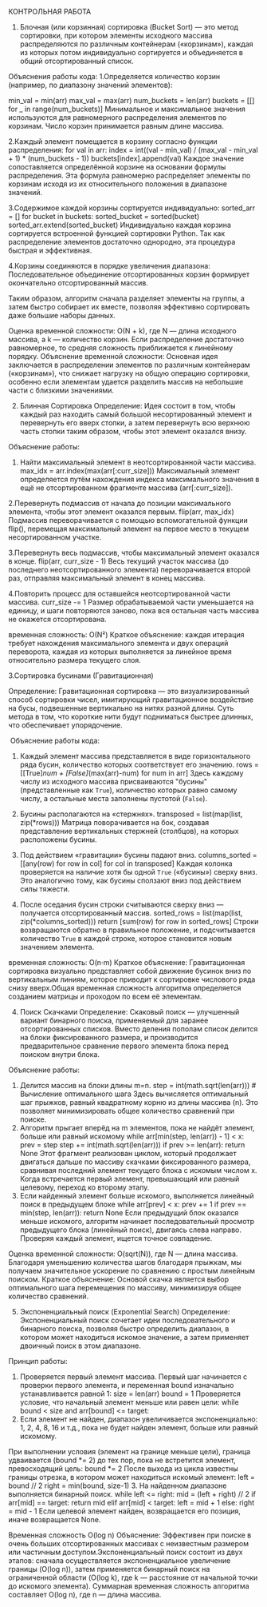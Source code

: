 
КОНТРОЛЬНАЯ РАБОТА

1. Блочная (или корзинная) сортировка (Bucket Sort) — это метод сортировки, при котором элементы исходного массива распределяются по различным контейнерам («корзинам»), каждая из которых потом индивидуально сортируется и объединяется в общий отсортированный список.



Объяснения работы кода:
1.Определяется количество корзин (например, по диапазону значений элементов):

min_val = min(arr)
max_val = max(arr)
num_buckets = len(arr)
buckets = [[] for _ in range(num_buckets)]
Минимальное и максимальное значения используются для равномерного распределения элементов по корзинам. Число корзин принимается равным длине массива.

2.Каждый элемент помещается в корзину согласно функции распределения:
for val in arr:
    index = int((val - min_val) / (max_val - min_val + 1) * (num_buckets - 1))
    buckets[index].append(val)
Каждое значение сопоставляется определённой корзине на основании формулы распределения. Эта формула равномерно распределяет элементы по корзинам исходя из их относительного положения в диапазоне значений.

3.Содержимое каждой корзины сортируется индивидуально:
sorted_arr = []
for bucket in buckets:
    sorted_bucket = sorted(bucket)
    sorted_arr.extend(sorted_bucket)
Индивидуально каждая корзина сортируется встроенной функцией сортировки Python. Так как распределение элементов достаточно однородно, эта процедура быстрая и эффективная.

4.Корзины соединяются в порядке увеличения диапазона:
Последовательное объединение отсортированных корзин формирует окончательно отсортированный массив.

Таким образом, алгоритм сначала разделяет элементы на группы, а затем быстро собирает их вместе, позволяя эффективно сортировать даже большие наборы данных.

Оценка временной сложности: O(N + k), где N — длина исходного массива, а k — количество корзин. Если распределение достаточно равномерное, то средняя сложность приближается к линейному порядку.
Объяснение временной сложности: Основная идея заключается в распределении элементов по различным контейнерам («корзинам»), что снижает нагрузку на общую операцию сортировки, особенно если элементам удается разделить массив на небольшие части с близкими значениями.

2. Блинная Сортировка
Определение: Идея состоит в том, чтобы каждый раз находить самый большой несортированный элемент и перевернуть его вверх стопки, а затем перевернуть всю верхнюю часть стопки таким образом, чтобы этот элемент оказался внизу.


Объяснение работы: 
1. Найти максимальный элемент в неотсортированной части массива.
max_idx = arr.index(max(arr[:curr_size]))
Максимальный элемент определяется путём нахождения индекса максимального значения в ещё не отсортированном фрагменте массива (arr[:curr_size]).

2.Перевернуть подмассив от начала до позиции максимального элемента, чтобы этот элемент оказался первым.
flip(arr, max_idx)
Подмассив переворачивается с помощью вспомогательной функции flip(), перемещая максимальный элемент на первое место в текущем несортированном участке.

3.Перевернуть весь подмассив, чтобы максимальный элемент оказался в конце.
flip(arr, curr_size - 1)
Весь текущий участок массива (до последнего неотсортированного элемента) переворачивается второй раз, отправляя максимальный элемент в конец массива.

4.Повторить процесс для оставшейся неотсортированной части массива.
curr_size -= 1
Размер обрабатываемой части уменьшается на единицу, и шаги повторяются заново, пока вся остальная часть массива не окажется отсортирована.

временная сложность: О(N²) 
Краткое объяснение: каждая итерация требует нахождения максимального элемента и двух операций переворота, каждая из которых выполняется за линейное время относительно размера текущего слоя.

3.Сортировка бусинами (Гравитационная)

Определение: Гравитационная сортировка — это визуализированный способ сортировки чисел, имитирующий гравитационное воздействие на бусы, подвешенные вертикально на нитях разной длины. Суть метода в том, что короткие нити будут подниматься быстрее длинных, что обеспечивает упорядочение.

​
Объяснение работы кода:
1. Каждый элемент массива представляется в виде горизонтального ряда бусин, количество которых соответствует его значению.
rows = [[True]*num + [False]*(max(arr)-num) for num in arr]
Здесь каждому числу из исходного массива присваиваются "бусины" (представленные как `True`), количество которых равно самому числу, а остальные места заполнены пустотой (`False`).

2. Бусины располагаются на «стержнях».
transposed = list(map(list, zip(*rows)))
Матрица поворачивается на бок, создавая представление вертикальных стержней (столбцов), на которых расположены бусины.

3. Под действием «гравитации» бусины падают вниз.
columns_sorted = [[any(row) for row in col] for col in transposed]
Каждая колонка проверяется на наличие хотя бы одной `True` («бусины») сверху вниз. Это аналогично тому, как бусины сползают вниз под действием силы тяжести.

4. После оседания бусин строки считываются сверху вниз — получается отсортированный массив.
sorted_rows = list(map(list, zip(*columns_sorted)))
return [sum(row) for row in sorted_rows]
Строки возвращаются обратно в правильное положение, и подсчитывается количество `True` в каждой строке, которое становится новым значением элемента.

временная сложность: O(n⋅m)
Краткое объяснение: Гравитационная сортировка визуально представляет собой движение бусинок вниз по вертикальным линиям, которое приводит к сортировке числового ряда снизу вверх.Общая временная сложность алгоритма определяется созданием матрицы и проходом по всем её элементам.

4. Поиск Скачками
Определение: Скаковый поиск — улучшенный вариант бинарного поиска, применяемый для заранее отсортированных списков. Вместо деления пополам список делится на блоки фиксированного размера, и производится предварительное сравнение первого элемента блока перед поиском внутри блока.


Объяснение работы: 
1. Делится массив на блоки длины m=n.
step = int(math.sqrt(len(arr)))  # Вычисление оптимального шага
Здесь вычисляется оптимальный шаг прыжков, равный квадратному корню из длины массива (n). Это позволяет минимизировать общее количество сравнений при поиске.
2. Алгоритм прыгает вперёд на m элементов, пока не найдёт элемент, больше или равный
искомому
while arr[min(step, len(arr)) - 1] < x:
    prev = step
    step += int(math.sqrt(len(arr)))
    if prev >= len(arr):
        return None
Этот фрагмент реализован циклом, который продолжает двигаться дальше по массиву скачками фиксированного размера, сравнивая последний элемент текущего блока с искомым числом x. Когда встречается первый элемент, превышающий или равный целевому, переход ко второму этапу.
3. Если найденный элемент больше искомого, выполняется линейный поиск в
предыдущем блоке
while arr[prev] < x:
    prev += 1
    if prev == min(step, len(arr)):
        return None
Если предыдущий блок оказался меньше искомого, алгоритм начинает последовательный просмотр предыдущего блока (линейный поиск), двигаясь слева направо. Проверяя каждый элемент, ищется точное совпадение.


Оценка временной сложности: O(sqrt(N)), где N — длина массива. Благодаря уменьшению количества шагов благодаря прыжкам, мы получаем значительное ускорение по сравнению с простым линейным поиском.
Краткое объяснение: Основой скачка является выбор оптимального шага перемещения по массиву, минимизируя общее количество сравнений.

5. Экспоненциальный поиск (Exponential Search)
Определение: Экспоненциальный поиск сочетает идеи последовательного и бинарного поиска, позволяя
быстро определить диапазон, в котором может находиться искомое значение, а затем
применяет двоичный поиск в этом диапазоне.

Принцип работы:
1. Проверяется первый элемент массива.
Первый шаг начинается с проверки первого элемента, и переменная bound изначально устанавливается равной 1:
size = len(arr)
bound = 1
Проверяется условие, что начальный элемент меньше или равен цели:
while bound < size and arr[bound] <= target:
2. Если элемент не найден, диапазон увеличивается экспоненциально: 1, 2, 4, 8, 16 и т.д.,
пока не будет найден элемент, больше или равный искомому.

При выполнении условия (элемент на границе меньше цели), граница удваивается (bound *= 2) до тех пор, пока не встретится элемент, превосходящий цель:
bound *= 2
После выхода из цикла известны границы отрезка, в котором может находиться искомый элемент:
left = bound // 2
right = min(bound, size-1)
3. На найденном диапазоне выполняется бинарный поиск.
while left <= right:
    mid = (left + right) // 2
    if arr[mid] == target:
        return mid
    elif arr[mid] < target:
        left = mid + 1
    else:
        right = mid - 1
Если целевой элемент найден, возвращается его позиция, иначе возвращается None.

Временная сложность O(log n)
Объяснение: Эффективен при поиске в очень больших отсортированных массивах с
неизвестным размером или частичным доступом.Экспоненциальный поиск состоит из двух этапов: сначала осуществляется экспоненциальное увеличение границы (O(log n)), затем применяется бинарный поиск на ограниченной области (O(log k), где k — расстояние от начальной точки до искомого элемента). Суммарная временная сложность алгоритма составляет O(log n), где n — длина массива.
